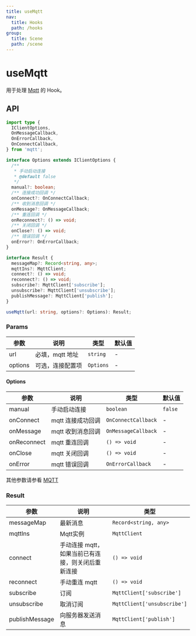 ```yaml
---
title: useMqtt
nav:
  title: Hooks
  path: /hooks
group:
  title: Scene
  path: /scene
---
```


# useMqtt

用于处理 [Mqtt](https://github.com/mqttjs/MQTT.js) 的 Hook。


## API

```ts
import type {
  IClientOptions,
  OnMessageCallback,
  OnErrorCallback,
  OnConnectCallback,
} from 'mqtt';

interface Options extends IClientOptions {
  /**
   * 手动启动连接
   * @default false
   */
  manual?: boolean;
  /** 连接成功回调 */
  onConnect?: OnConnectCallback;
  /** 收到消息回调 */
  onMessage?: OnMessageCallback;
  /** 重连回调 */
  onReconnect?: () => void;
  /** 关闭回调 */
  onClose?: () => void;
  /** 错误回调 */
  onError?: OnErrorCallback;
}

interface Result {
  messageMap?: Record<string, any>;
  mqttIns?: MqttClient;
  connect?: () => void;
  reconnect?: () => void;
  subscribe?: MqttClient['subscribe'];
  unsubscribe?: MqttClient['unsubscribe'];
  publishMessage?: MqttClient['publish'];
}

useMqtt(url: string, options?: Options): Result;
```

### Params

| 参数      | 说明                 | 类型      | 默认值 |
|-----------|----------------------|-----------|--------|
| url | 必填，mqtt 地址 | `string`  | -      |
| options   | 可选，连接配置项     | `Options` | -      |

#### Options

| 参数              | 说明                   | 类型                                              | 默认值  |
|-------------------|------------------------|---------------------------------------------------|---------|
| manual            | 手动启动连接 | `boolean`      |`false`    |
| onConnect         | mqtt 连接成功回调     | `OnConnectCallback`     | -       |
| onMessage         | mqtt 收到消息回调 | `OnMessageCallback` | -       |
| onReconnect       | mqtt 重连回调     | `() => void`     | -       |
| onClose       | mqtt 关闭回调     | `() => void`     | -       |
| onError       | mqtt 错误回调     | `OnErrorCallback`     | -       |

其他参数请参看 [MQTT](https://github.com/mqttjs/MQTT.js#connect)

### Result

| 参数          | 说明                                                   | 类型                           |
|---------------|--------------------------------------------------------|--------------------------------|
| messageMap | 最新消息                                               | `Record<string, any>` |
| mqttIns   | Mqtt实例                                         | `MqttClient`            |
| connect       | 手动连接 mqtt，如果当前已有连接，则关闭后重新连接 | `() => void`                   |
| reconnect    | 手动重连 mqtt                         | `() => void`                 |
| subscribe    | 订阅                        | `MqttClient['subscribe']`                 |
| unsubscribe    | 取消订阅                       | `MqttClient['unsubscribe']`                 |
| publishMessage    | 向服务器发送消息                 | `MqttClient['publish']`                 |
